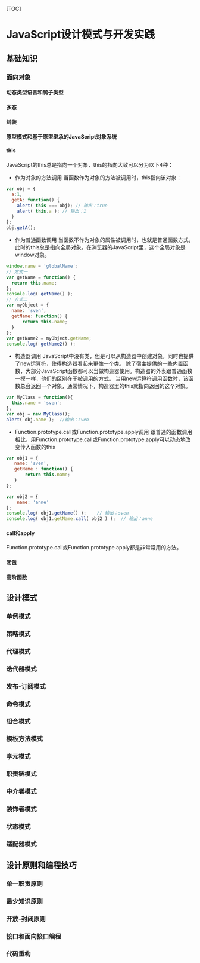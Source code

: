 [TOC]

# JavaScript设计模式与开发实践

## 基础知识
### 面向对象
#### 动态类型语言和鸭子类型

#### 多态

#### 封装

#### 原型模式和基于原型继承的JavaScript对象系统

#### this
JavaScript的this总是指向一个对象，this的指向大致可以分为以下4种：
- 作为对象的方法调用
当函数作为对象的方法被调用时，this指向该对象：
```javascript
var obj = {
  a:1,
  getA: function() {
    alert( this === obj); // 输出：true
    alert( this.a ); // 输出：1
  }
};
obj.getA();
```
- 作为普通函数调用
当函数不作为对象的属性被调用时，也就是普通函数方式，此时的this总是指向全局对象。在浏览器的JavaScript里，这个全局对象是window对象。
```javascript
window.name = 'globalName';
// 方式一
var getName = function() {
  return this.name;
};
console.log( getName() );
// 方式二
var myObject = {
  name: 'sven',
  getName: function() {
      return this.name;
  }
};
var getName2 = myObject.getName;
console.log( getName2() );
```
- 构造器调用
JavaScript中没有类，但是可以从构造器中创建对象，同时也提供了new运算符，使得构造器看起来更像一个类。
除了宿主提供的一些内置函数，大部分JavaScript函数都可以当做构造器使用。构造器的外表跟普通函数一模一样，他们的区别在于被调用的方式。
当用new运算符调用函数时，该函数总会返回一个对象，通常情况下，构造器里的this就指向返回的这个对象。
```javascript
var MyClass = function(){
  this.name = 'sven';
};
var obj = new MyClass();
alert( obj.name );  //输出：sven
```
- Function.prototype.call或Function.prototype.apply调用
跟普通的函数调用相比，用Function.prototype.call或Function.prototype.apply可以动态地改变传入函数的this
```javascript
var obj1 = {
   name: 'sven',
   getName : function() {
       return this.name;
   }
};

var obj2 = {
    name: 'anne'
};
console.log( obj1.getName() );    // 输出：sven
console.log( obj1.getName.call( obj2 ) );  // 输出：anne 
```

#### call和apply
Function.prototype.call或Function.prototype.apply都是非常常用的方法。


#### 闭包

#### 高阶函数

## 设计模式

### 单例模式

### 策略模式
### 代理模式
### 迭代器模式
### 发布-订阅模式
### 命令模式
### 组合模式
### 模板方法模式
### 享元模式
### 职责链模式
### 中介者模式
### 装饰者模式
### 状态模式
### 适配器模式

## 设计原则和编程技巧

### 单一职责原则
### 最少知识原则
### 开放-封闭原则
### 接口和面向接口编程
### 代码重构